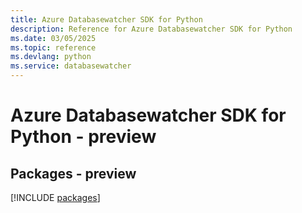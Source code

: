 ```yaml
---
title: Azure Databasewatcher SDK for Python
description: Reference for Azure Databasewatcher SDK for Python
ms.date: 03/05/2025
ms.topic: reference
ms.devlang: python
ms.service: databasewatcher
---
```

# Azure Databasewatcher SDK for Python - preview
## Packages - preview
[!INCLUDE [packages](databasewatcher-index.md)]
